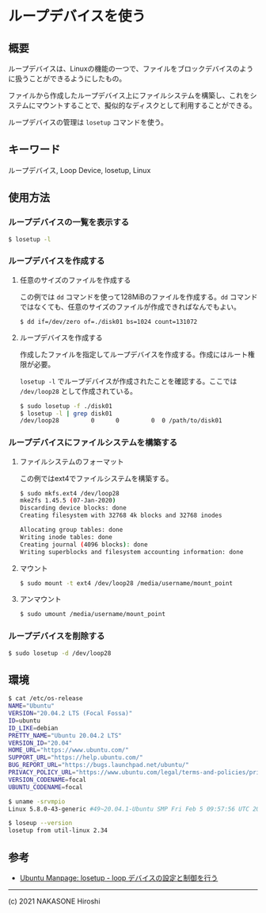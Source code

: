 # ループデバイスを使う

## 概要
ループデバイスは、Linuxの機能の一つで、ファイルをブロックデバイスのように扱うことができるようにしたもの。

ファイルから作成したループデバイス上にファイルシステムを構築し、これをシステムにマウントすることで、擬似的なディスクとして利用することができる。

ループデバイスの管理は `losetup` コマンドを使う。

## キーワード
ループデバイス, Loop Device, losetup, Linux

## 使用方法

### ループデバイスの一覧を表示する
```sh
$ losetup -l
```

### ループデバイスを作成する

1. 任意のサイズのファイルを作成する

    この例では `dd` コマンドを使って128MiBのファイルを作成する。`dd` コマンドではなくても、任意のサイズのファイルが作成できればなんでもよい。

    ```
    $ dd if=/dev/zero of=./disk01 bs=1024 count=131072
    ```

2. ループデバイスを作成する

    作成したファイルを指定してループデバイスを作成する。作成にはルート権限が必要。

    `losetup -l` でループデバイスが作成されたことを確認する。ここでは `/dev/loop28` として作成されている。

    ```sh
    $ sudo losetup -f ./disk01
    $ losetup -l | grep disk01
    /dev/loop28         0      0         0  0 /path/to/disk01             0     512
    ```

### ループデバイスにファイルシステムを構築する

1. ファイルシステムのフォーマット

    この例ではext4でファイルシステムを構築する。
    ```sh
    $ sudo mkfs.ext4 /dev/loop28
    mke2fs 1.45.5 (07-Jan-2020)
    Discarding device blocks: done
    Creating filesystem with 32768 4k blocks and 32768 inodes

    Allocating group tables: done
    Writing inode tables: done
    Creating journal (4096 blocks): done
    Writing superblocks and filesystem accounting information: done
    ```

2. マウント
    ```sh
    $ sudo mount -t ext4 /dev/loop28 /media/username/mount_point
    ```

3. アンマウント
    ```sh
    $ sudo umount /media/username/mount_point
    ```

### ループデバイスを削除する
```sh
$ sudo losetup -d /dev/loop28
```

## 環境
```sh
$ cat /etc/os-release
NAME="Ubuntu"
VERSION="20.04.2 LTS (Focal Fossa)"
ID=ubuntu
ID_LIKE=debian
PRETTY_NAME="Ubuntu 20.04.2 LTS"
VERSION_ID="20.04"
HOME_URL="https://www.ubuntu.com/"
SUPPORT_URL="https://help.ubuntu.com/"
BUG_REPORT_URL="https://bugs.launchpad.net/ubuntu/"
PRIVACY_POLICY_URL="https://www.ubuntu.com/legal/terms-and-policies/privacy-policy"
VERSION_CODENAME=focal
UBUNTU_CODENAME=focal

$ uname -srvmpio
Linux 5.8.0-43-generic #49~20.04.1-Ubuntu SMP Fri Feb 5 09:57:56 UTC 2021 x86_64 x86_64 x86_64 GNU/Linux

$ loseup --version
losetup from util-linux 2.34
```

## 参考
- [Ubuntu Manpage: losetup - loop デバイスの設定と制御を行う](http://manpages.ubuntu.com/manpages/focal/ja/man8/losetup.8.html)

---
(c) 2021 NAKASONE Hiroshi
